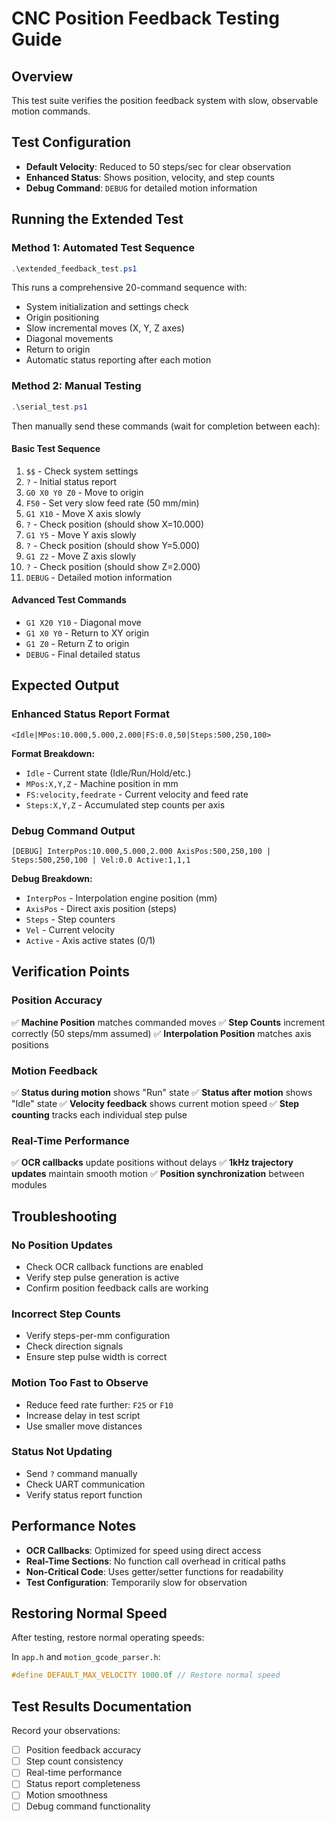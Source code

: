 # CNC Position Feedback Testing Guide

## Overview
This test suite verifies the position feedback system with slow, observable motion commands.

## Test Configuration
- **Default Velocity**: Reduced to 50 steps/sec for clear observation
- **Enhanced Status**: Shows position, velocity, and step counts
- **Debug Command**: `DEBUG` for detailed motion information

## Running the Extended Test

### Method 1: Automated Test Sequence
```powershell
.\extended_feedback_test.ps1
```

This runs a comprehensive 20-command sequence with:
- System initialization and settings check
- Origin positioning 
- Slow incremental moves (X, Y, Z axes)
- Diagonal movements
- Return to origin
- Automatic status reporting after each motion

### Method 2: Manual Testing
```powershell
.\serial_test.ps1
```

Then manually send these commands (wait for completion between each):

#### Basic Test Sequence
1. `$$` - Check system settings
2. `?` - Initial status report
3. `G0 X0 Y0 Z0` - Move to origin
4. `F50` - Set very slow feed rate (50 mm/min)
5. `G1 X10` - Move X axis slowly
6. `?` - Check position (should show X=10.000)
7. `G1 Y5` - Move Y axis slowly  
8. `?` - Check position (should show Y=5.000)
9. `G1 Z2` - Move Z axis slowly
10. `?` - Check position (should show Z=2.000)
11. `DEBUG` - Detailed motion information

#### Advanced Test Commands
- `G1 X20 Y10` - Diagonal move
- `G1 X0 Y0` - Return to XY origin
- `G1 Z0` - Return Z to origin
- `DEBUG` - Final detailed status

## Expected Output

### Enhanced Status Report Format
```
<Idle|MPos:10.000,5.000,2.000|FS:0.0,50|Steps:500,250,100>
```

**Format Breakdown:**
- `Idle` - Current state (Idle/Run/Hold/etc.)
- `MPos:X,Y,Z` - Machine position in mm
- `FS:velocity,feedrate` - Current velocity and feed rate
- `Steps:X,Y,Z` - Accumulated step counts per axis

### Debug Command Output
```
[DEBUG] InterpPos:10.000,5.000,2.000 AxisPos:500,250,100 | Steps:500,250,100 | Vel:0.0 Active:1,1,1
```

**Debug Breakdown:**
- `InterpPos` - Interpolation engine position (mm)
- `AxisPos` - Direct axis position (steps)  
- `Steps` - Step counters
- `Vel` - Current velocity
- `Active` - Axis active states (0/1)

## Verification Points

### Position Accuracy
✅ **Machine Position** matches commanded moves
✅ **Step Counts** increment correctly (50 steps/mm assumed)
✅ **Interpolation Position** matches axis positions

### Motion Feedback
✅ **Status during motion** shows "Run" state
✅ **Status after motion** shows "Idle" state
✅ **Velocity feedback** shows current motion speed
✅ **Step counting** tracks each individual step pulse

### Real-Time Performance
✅ **OCR callbacks** update positions without delays
✅ **1kHz trajectory updates** maintain smooth motion
✅ **Position synchronization** between modules

## Troubleshooting

### No Position Updates
- Check OCR callback functions are enabled
- Verify step pulse generation is active
- Confirm position feedback calls are working

### Incorrect Step Counts
- Verify steps-per-mm configuration
- Check direction signals
- Ensure step pulse width is correct

### Motion Too Fast to Observe
- Reduce feed rate further: `F25` or `F10`
- Increase delay in test script
- Use smaller move distances

### Status Not Updating
- Send `?` command manually
- Check UART communication
- Verify status report function

## Performance Notes
- **OCR Callbacks**: Optimized for speed using direct access
- **Real-Time Sections**: No function call overhead in critical paths
- **Non-Critical Code**: Uses getter/setter functions for readability
- **Test Configuration**: Temporarily slow for observation

## Restoring Normal Speed
After testing, restore normal operating speeds:

In `app.h` and `motion_gcode_parser.h`:
```c
#define DEFAULT_MAX_VELOCITY 1000.0f // Restore normal speed
```

## Test Results Documentation
Record your observations:
- [ ] Position feedback accuracy
- [ ] Step count consistency  
- [ ] Real-time performance
- [ ] Status report completeness
- [ ] Motion smoothness
- [ ] Debug command functionality